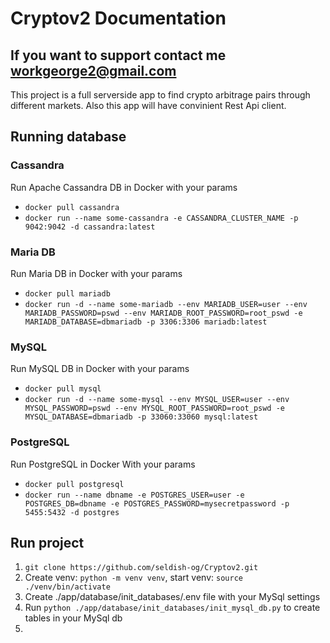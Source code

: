# Cryptov2 Documentation
## <b>If you want to support contact me workgeorge2@gmail.com</b>
This project is a full serverside app to find crypto arbitrage pairs through different markets.
Also this app will have convinient Rest Api client.

## Running database

### Cassandra

Run Apache Cassandra DB in Docker with your params

- `docker pull cassandra`
- `docker run --name some-cassandra -e CASSANDRA_CLUSTER_NAME -p 9042:9042 -d cassandra:latest`

### Maria DB

Run Maria DB in Docker with your params

- `docker pull mariadb`
- `docker run -d --name some-mariadb --env MARIADB_USER=user --env MARIADB_PASSWORD=pswd --env MARIADB_ROOT_PASSWORD=root_pswd -e MARIADB_DATABASE=dbmariadb -p 3306:3306 mariadb:latest`

### MySQL

Run MySQL DB in Docker with your params

- `docker pull mysql`
- `docker run -d --name some-mysql --env MYSQL_USER=user --env MYSQL_PASSWORD=pswd --env MYSQL_ROOT_PASSWORD=root_pswd -e MYSQL_DATABASE=dbmariadb -p 33060:33060 mysql:latest`
### PostgreSQL 
Run PostgreSQL in Docker With your params
- `docker pull postgresql`
- `docker run --name dbname -e POSTGRES_USER=user -e POSTGRES_DB=dbname -e POSTGRES_PASSWORD=mysecretpassword -p 5455:5432 -d postgres
`
## Run project

1. `git clone https://github.com/seldish-og/Cryptov2.git`
2. Create venv: `python -m venv venv`, start venv: `source ./venv/bin/activate`
3. Create ./app/database/init_databases/.env file with your MySql settings
4. Run `python ./app/database/init_databases/init_mysql_db.py` to create tables in your MySql db
5.
